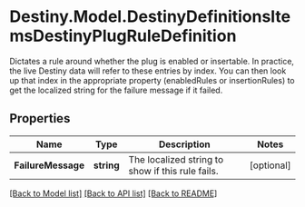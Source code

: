 # Destiny.Model.DestinyDefinitionsItemsDestinyPlugRuleDefinition
Dictates a rule around whether the plug is enabled or insertable.  In practice, the live Destiny data will refer to these entries by index. You can then look up that index in the appropriate property (enabledRules or insertionRules) to get the localized string for the failure message if it failed.

## Properties

Name | Type | Description | Notes
------------ | ------------- | ------------- | -------------
**FailureMessage** | **string** | The localized string to show if this rule fails. | [optional] 

[[Back to Model list]](../README.md#documentation-for-models) [[Back to API list]](../README.md#documentation-for-api-endpoints) [[Back to README]](../README.md)

